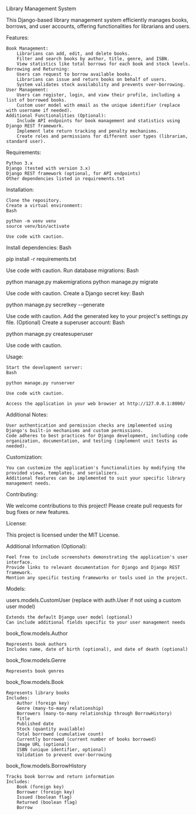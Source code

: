 Library Management System

This Django-based library management system efficiently manages books, borrows, and user accounts, offering functionalities for librarians and users.

Features:

    Book Management:
        Librarians can add, edit, and delete books.
        Filter and search books by author, title, genre, and ISBN.
        View statistics like total borrows for each book and stock levels.
    Borrowing and Returning:
        Users can request to borrow available books.
        Librarians can issue and return books on behalf of users.
        System validates stock availability and prevents over-borrowing.
    User Management:
        Users can register, login, and view their profile, including a list of borrowed books.
        Custom user model with email as the unique identifier (replace with username if needed).
    Additional Functionalities (Optional):
        Include API endpoints for book management and statistics using Django REST framework.
        Implement late return tracking and penalty mechanisms.
        Create roles and permissions for different user types (librarian, standard user).

Requirements:

    Python 3.x
    Django (tested with version 3.x)
    Django REST framework (optional, for API endpoints)
    Other dependencies listed in requirements.txt

Installation:

    Clone the repository.
    Create a virtual environment:
    Bash

    python -m venv venv
    source venv/bin/activate

    Use code with caution.

Install dependencies:
Bash

pip install -r requirements.txt

Use code with caution.
Run database migrations:
Bash

python manage.py makemigrations
python manage.py migrate

Use code with caution.
Create a Django secret key:
Bash

python manage.py secretkey --generate

Use code with caution.
Add the generated key to your project's settings.py file.
(Optional) Create a superuser account:
Bash

python manage.py createsuperuser

Use code with caution.

Usage:

    Start the development server:
    Bash

    python manage.py runserver

    Use code with caution.

    Access the application in your web browser at http://127.0.0.1:8000/

Additional Notes:

    User authentication and permission checks are implemented using Django's built-in mechanisms and custom permissions.
    Code adheres to best practices for Django development, including code organization, documentation, and testing (implement unit tests as needed).

Customization:

    You can customize the application's functionalities by modifying the provided views, templates, and serializers.
    Additional features can be implemented to suit your specific library management needs.

Contributing:

We welcome contributions to this project! Please create pull requests for bug fixes or new features.

License:

This project is licensed under the MIT License.

Additional Information (Optional):

    Feel free to include screenshots demonstrating the application's user interface.
    Provide links to relevant documentation for Django and Django REST framework.
    Mention any specific testing frameworks or tools used in the project.

Models:

users.models.CustomUser (replace with auth.User if not using a custom user model)

    Extends the default Django user model (optional)
    Can include additional fields specific to your user management needs

book_flow.models.Author

    Represents book authors
    Includes name, date of birth (optional), and date of death (optional)

book_flow.models.Genre

    Represents book genres

book_flow.models.Book

    Represents library books
    Includes:
        Author (foreign key)
        Genre (many-to-many relationship)
        Borrowers (many-to-many relationship through BorrowHistory)
        Title
        Published date
        Stock (quantity available)
        Total borrowed (cumulative count)
        Currently borrowed (current number of books borrowed)
        Image URL (optional)
        ISBN (unique identifier, optional)
        Validation to prevent over-borrowing

book_flow.models.BorrowHistory

    Tracks book borrow and return information
    Includes:
        Book (foreign key)
        Borrower (foreign key)
        Issued (boolean flag)
        Returned (boolean flag)
        Borrow
